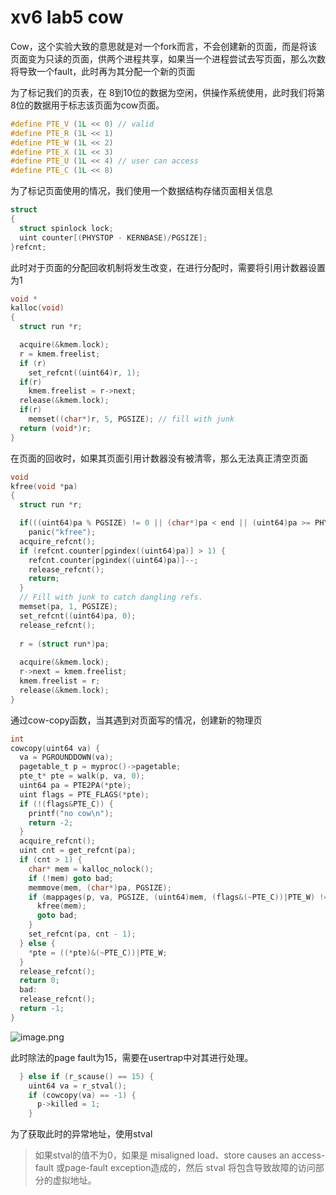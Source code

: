 # xv6 lab5 cow
Cow，这个实验大致的意思就是对一个fork而言，不会创建新的页面，而是将该页面变为只读的页面，供两个进程共享，如果当一个进程尝试去写页面，那么次数将导致一个fault，此时再为其分配一个新的页面

为了标记我们的页表，在 8到10位的数据为空闲，供操作系统使用，此时我们将第8位的数据用于标志该页面为cow页面。

```c
#define PTE_V (1L << 0) // valid
#define PTE_R (1L << 1)
#define PTE_W (1L << 2)
#define PTE_X (1L << 3)
#define PTE_U (1L << 4) // user can access
#define PTE_C (1L << 8)
```

为了标记页面使用的情况，我们使用一个数据结构存储页面相关信息

```c
struct
{
  struct spinlock lock;
  uint counter[(PHYSTOP - KERNBASE)/PGSIZE];
}refcnt;
```

此时对于页面的分配回收机制将发生改变，在进行分配时，需要将引用计数器设置为1

```c
void *
kalloc(void)
{
  struct run *r;

  acquire(&kmem.lock);
  r = kmem.freelist;
  if (r)
    set_refcnt((uint64)r, 1);
  if(r)
    kmem.freelist = r->next;
  release(&kmem.lock);
  if(r)
    memset((char*)r, 5, PGSIZE); // fill with junk
  return (void*)r;
}
```

在页面的回收时，如果其页面引用计数器没有被清零，那么无法真正清空页面

```c
void
kfree(void *pa)
{
  struct run *r;

  if(((uint64)pa % PGSIZE) != 0 || (char*)pa < end || (uint64)pa >= PHYSTOP)
    panic("kfree");
  acquire_refcnt();
  if (refcnt.counter[pgindex((uint64)pa)] > 1) {
    refcnt.counter[pgindex((uint64)pa)]--;
    release_refcnt();
    return;
  }
  // Fill with junk to catch dangling refs.
  memset(pa, 1, PGSIZE);
  set_refcnt((uint64)pa, 0);
  release_refcnt();
  
  r = (struct run*)pa;
  
  acquire(&kmem.lock);
  r->next = kmem.freelist;
  kmem.freelist = r;
  release(&kmem.lock);
}
```

通过cow-copy函数，当其遇到对页面写的情况，创建新的物理页

```c
int 
cowcopy(uint64 va) {
  va = PGROUNDDOWN(va);
  pagetable_t p = myproc()->pagetable;
  pte_t* pte = walk(p, va, 0);
  uint64 pa = PTE2PA(*pte);
  uint flags = PTE_FLAGS(*pte);
  if (!(flags&PTE_C)) {
    printf("no cow\n");
    return -2;
  }
  acquire_refcnt();
  uint cnt = get_refcnt(pa);
  if (cnt > 1) {
    char* mem = kalloc_nolock();
    if (!mem) goto bad;
    memmove(mem, (char*)pa, PGSIZE);
    if (mappages(p, va, PGSIZE, (uint64)mem, (flags&(~PTE_C))|PTE_W) !=0) {
      kfree(mem);
      goto bad;
    }
    set_refcnt(pa, cnt - 1);
  } else {
    *pte = ((*pte)&(~PTE_C))|PTE_W;
  }
  release_refcnt();
  return 0;
  bad:
  release_refcnt();
  return -1;
}
```

![image.png](https://s2.loli.net/2023/01/09/nsdKSOfeX4rayCc.png)

此时除法的page fault为15，需要在usertrap中对其进行处理。

```c
  } else if (r_scause() == 15) {
    uint64 va = r_stval();
    if (cowcopy(va) == -1) {
      p->killed = 1;
    }
```

为了获取此时的异常地址，使用stval

> 如果stval的值不为0，如果是 misaligned load、store causes an access-fault 或page-fault exception造成的，然后 stval 将包含导致故障的访问部分的虚拟地址。


